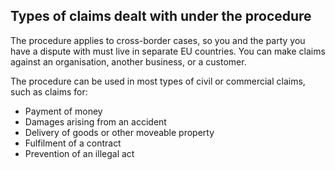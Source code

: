 ##  Types of claims dealt with under the procedure

The procedure applies to cross-border cases, so you and the party you have a
dispute with must live in separate EU countries. You can make claims against
an organisation, another business, or a customer.

The procedure can be used in most types of civil or commercial claims, such as
claims for:

  * Payment of money 
  * Damages arising from an accident 
  * Delivery of goods or other moveable property 
  * Fulfilment of a contract 
  * Prevention of an illegal act 
